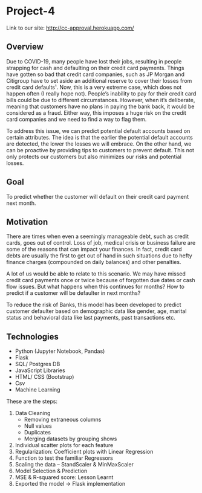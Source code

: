 # Project-4
Link to our site: http://cc-approval.herokuapp.com/


## Overview
Due to COVID-19, many people have lost their jobs, resulting in people strapping for cash and defaulting on their credit card payments. Things have gotten so bad that credit card companies, such as JP Morgan and Citigroup have to set aside an additional reserve to cover their losses from credit card defaults¹. Now, this is a very extreme case, which does not happen often (I really hope not). People’s inability to pay for their credit card bills could be due to different circumstances. However, when it’s deliberate, meaning that customers have no plans in paying the bank back, it would be considered as a fraud. Either way, this imposes a huge risk on the credit card companies and we need to find a way to flag them.


To address this issue, we can predict potential default accounts based on certain attributes. The idea is that the earlier the potential default accounts are detected, the lower the losses we will embrace. On the other hand, we can be proactive by providing tips to customers to prevent default. This not only protects our customers but also minimizes our risks and potential losses.


## Goal
To predict whether the customer will default on their credit card payment next month.


## Motivation
There are times when even a seemingly manageable debt, such as credit cards, goes out of control. Loss of job, medical crisis or business failure are some of the reasons that can impact your finances. In fact, credit card debts are usually the first to get out of hand in such situations due to hefty finance charges (compounded on daily balances) and other penalties.

A lot of us would be able to relate to this scenario. We may have missed credit card payments once or twice because of forgotten due dates or cash flow issues. But what happens when this continues for months? How to predict if a customer will be defaulter in next months?

To reduce the risk of Banks, this model has been developed to predict customer defaulter based on demographic data like gender, age, marital status and behavioral data like last payments, past transactions etc.




## **Technologies**

- Python (Jupyter Notebook, Pandas)
- Flask 
- SQL/ Postgres DB
- JavaScript Libraries 
- HTML/ CSS (Bootstrap)
- Csv
- Machine Learning



These are the steps: 
1. Data Cleaning
    - Removing extraneous columns
    - Null values
    - Duplicates
    - Merging datasets by grouping shows
2. Individual scatter plots for each feature
3. Regularization: Coefficient plots with Linear Regression
4. Function to test the familiar Regressors
5. Scaling the data – StandScaler & MinMaxScaler
6. Model Selection & Prediction
7. MSE & R-squared score: Lesson Learnt 
8. Exported the model -> Flask implementation
